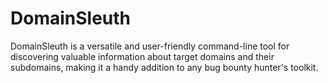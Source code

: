 # DomainSleuth
DomainSleuth is a versatile and user-friendly command-line tool for discovering valuable information about target domains and their subdomains, making it a handy addition to any bug bounty hunter's toolkit.
